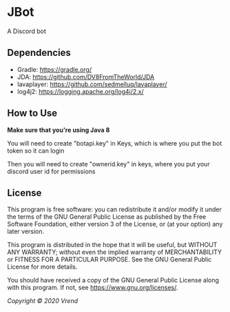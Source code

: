 # JBot
A Discord bot


## Dependencies
* Gradle: https://gradle.org/
* JDA: https://github.com/DV8FromTheWorld/JDA
* lavaplayer: https://github.com/sedmelluq/lavaplayer/
* log4j2: https://logging.apache.org/log4j/2.x/

## How to Use

**Make sure that you're using Java 8**

You will need to create "botapi.key" in Keys, which is where you put the bot token so it can login

Then you will need to create "ownerid.key" in keys, where you put your discord user id for permissions

## License

This program is free software: you can redistribute it and/or modify it under the terms of the GNU General Public License as published by the Free Software Foundation, either version 3 of the License, or (at your option) any later version.

This program is distributed in the hope that it will be useful, but WITHOUT ANY WARRANTY; without even the implied warranty of MERCHANTABILITY or FITNESS FOR A PARTICULAR PURPOSE. See the GNU General Public License for more details.

You should have received a copy of the GNU General Public License along with this program. If not, see https://www.gnu.org/licenses/.

*Copyright © 2020 Vrend*